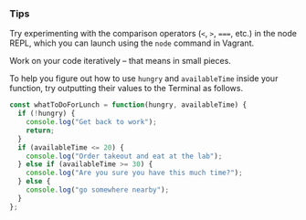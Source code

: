 ### Tips

Try experimenting with the comparison operators (`<`, `>`, `===`, etc.) in the node REPL, which you can launch using the `node` command in Vagrant.

Work on your code iteratively – that means in small pieces. 

To help you figure out how to use `hungry` and `availableTime` inside your function, try outputting their values to the Terminal as follows.

```javascript
const whatToDoForLunch = function(hungry, availableTime) {
  if (!hungry) {
    console.log("Get back to work");
    return;
  }
  if (availableTime <= 20) {
    console.log("Order takeout and eat at the lab");
  } else if (availableTime >= 30) {
    console.log("Are you sure you have this much time?");
  } else {
    console.log("go somewhere nearby");
  }
};

```